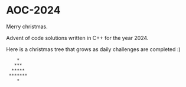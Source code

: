 # AOC-2024

Merry christmas.

Advent of code solutions written in C++ for the year 2024.

Here is a christmas tree that grows as daily challenges are completed :)

```
    *
   ***
  *****
 *******
    *
```